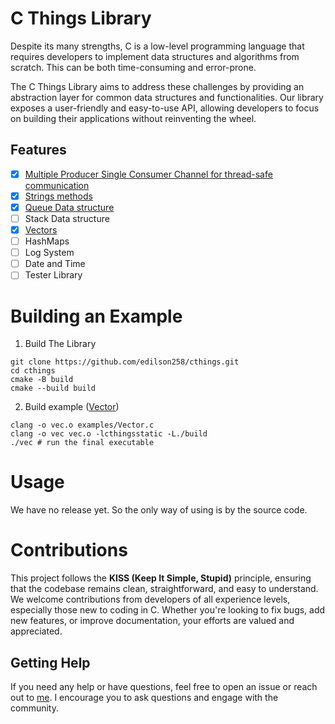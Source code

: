# C Things Library
Despite its many strengths, C is a low-level programming language that requires developers to implement data structures and algorithms from scratch. This can be both time-consuming and error-prone.

The C Things Library aims to address these challenges by providing an abstraction layer for common data structures and functionalities. Our library exposes a user-friendly and easy-to-use API, allowing developers to focus on building their applications without reinventing the wheel.

## Features
- [x] [Multiple Producer Single Consumer Channel for thread-safe communication](docs/MPSC.md)
- [x] [Strings methods](docs/STRINGS.md)
- [x] [Queue Data structure](docs/QUEUE.md)
- [ ] Stack Data structure
- [x] [Vectors](docs/VECTOR.md)
- [ ] HashMaps
- [ ] Log System
- [ ] Date and Time
- [ ] Tester Library

# Building an Example

1. Build The Library
```shell
git clone https://github.com/edilson258/cthings.git
cd cthings
cmake -B build
cmake --build build
```

2. Build example ([Vector](examples/Vector.c))
```shell
clang -o vec.o examples/Vector.c
clang -o vec vec.o -lcthingsstatic -L./build
./vec # run the final executable
```

# Usage

We have no release yet. So the only way of using is by the source code.

# Contributions

This project follows the **KISS (Keep It Simple, Stupid)** principle, ensuring that the codebase remains clean, straightforward, and easy to understand. We welcome contributions from developers of all experience levels, especially those new to coding in C. Whether you're looking to fix bugs, add new features, or improve documentation, your efforts are valued and appreciated.

## Getting Help

If you need any help or have questions, feel free to open an issue or reach out to [me](mailto:dev.258.edilson@gmail.com). I encourage you to ask questions and engage with the community.
